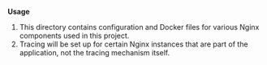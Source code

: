 **Usage**

1. This directory contains configuration and Docker files for various Nginx components used in this project.
2. Tracing will be set up for certain Nginx instances that are part of the application, not the tracing mechanism itself.